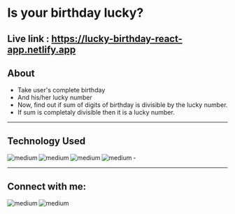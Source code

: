 Is your birthday lucky?
============

## Live link : https://lucky-birthday-react-app.netlify.app
## About
- Take user's complete birthday
- And his/her lucky number
- Now, find out if sum of digits of birthday is divisible by the lucky number.
- If sum is completaly divisible then it is a lucky number.

---
## Technology Used
<img align="left" alt="medium" src="https://img.shields.io/badge/React-20232A?style=for-the-badge&logo=react&logoColor=61DAFB" />
<img align="left" alt="medium" src="https://img.shields.io/badge/HTML-239120?style=for-the-badge&logo=html5&logoColor=white" />
<img align="left" alt="medium" src="https://img.shields.io/badge/CSS-239120?&style=for-the-badge&logo=css3&logoColor=white" />
<img align="left" alt="medium" src="https://img.shields.io/badge/JavaScript-F7DF1E?style=for-the-badge&logo=javascript&logoColor=black" />
 -



---


## Connect with me:

[<img align="left" alt="medium" src="https://img.shields.io/badge/LinkedIn-0077B5?style=for-the-badge&logo=linkedin&logoColor=white" />](https://www.linkedin.com/in/nikhiljugale007)

[<img align="left" alt="medium" src="https://img.shields.io/badge/Instagram-E4405F?style=for-the-badge&logo=instagram&logoColor=white" />](https://www.instagram.com/nikhiljugale007/)
